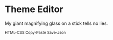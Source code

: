 # Theme Editor

My giant magnifying glass on a stick tells no lies.


<small>HTML-CSS Copy-Paste Save-Json</small>
